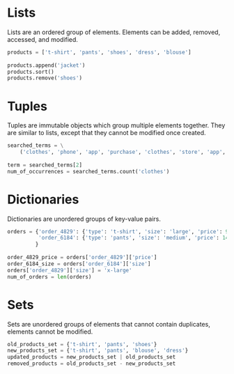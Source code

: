 # Lists

Lists are an ordered group of elements. Elements can be added, removed, accessed, and modified.

```py
products = ['t-shirt', 'pants', 'shoes', 'dress', 'blouse']
 
products.append('jacket')
products.sort()
products.remove('shoes')
```

# Tuples

Tuples are immutable objects which group multiple elements together. They are similar to lists, except that they cannot be modified once created.

```py
searched_terms = \
    ('clothes', 'phone', 'app', 'purchase', 'clothes', 'store', 'app', 'clothes')
 
term = searched_terms[2]
num_of_occurrences = searched_terms.count('clothes')
```

# Dictionaries

Dictionaries are unordered groups of key-value pairs.

```py
orders = {'order_4829': {'type': 't-shirt', 'size': 'large', 'price': 9.99}, 
          'order_6184': {'type': 'pants', 'size': 'medium', 'price': 14.99}
         }
 
order_4829_price = orders['order_4829']['price']
order_6184_size = orders['order_6184']['size']
orders['order_4829']['size'] = 'x-large'
num_of_orders = len(orders)
```

# Sets

Sets are unordered groups of elements that cannot contain duplicates, elements cannot be modified.

```py
old_products_set = {'t-shirt', 'pants', 'shoes'}
new_products_set = {'t-shirt', 'pants', 'blouse', 'dress'}
updated_products = new_products_set | old_products_set
removed_products = old_products_set - new_products_set
```